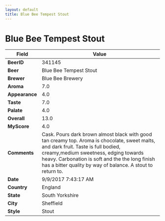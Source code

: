 ```yaml
---
layout: default
title: Blue Bee Tempest Stout
---
```


# Blue Bee Tempest Stout

| Field         | Value     |
|---------------|-----------|
| **BeerID** | 341145 |
| **Beer** | Blue Bee Tempest Stout |
| **Brewer** | Blue Bee Brewery |
| **Aroma** | 7.0 |
| **Appearance** | 4.0 |
| **Taste** | 7.0 |
| **Palate** | 4.0 |
| **Overall** | 13.0 |
| **MyScore** | 4.0 |
| **Comments** | Cask. Pours dark brown almost black with good tan creamy top. Aroma is chocolate, sweet malts, and dark fruit. Taste is full bodied, creamy,medium sweetness, edging towards heavy. Carbonation is soft and the the long finish has a bitter quality by way of balance. A stout to return to. |
| **Date** | 9/9/2017 7:43:17 AM |
| **Country** | England |
| **State** | South Yorkshire |
| **City** | Sheffield |
| **Style** | Stout |

